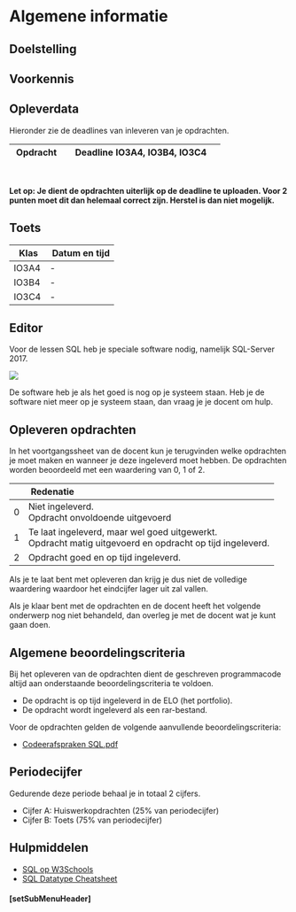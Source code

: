 # Algemene informatie

## Doelstelling

## Voorkennis

## Opleverdata
Hieronder zie de deadlines van inleveren van je opdrachten. 

| &nbsp;Opdracht              | &nbsp; &nbsp; Deadline IO3A4, IO3B4, IO3C4 &nbsp; &nbsp; |
|--------------------  |--------------- |
<br> 

**Let op: Je dient de opdrachten uiterlijk op de deadline te uploaden. Voor 2 punten moet dit dan helemaal correct zijn. Herstel is dan niet mogelijk.** 

## Toets

| &nbsp;Klas              |  &nbsp;Datum en tijd |
|--------------------  |--------------- |
| IO3A4 |  -  |
| IO3B4 |  -  |
| IO3C4 |  -  |


## Editor
Voor de lessen SQL heb je speciale software nodig, namelijk SQL-Server 2017.

<img src="https://msdnshared.blob.core.windows.net/media/2017/08/SQL-2017.png">

De software heb je als het goed is nog op je systeem staan. Heb je de software niet meer op je systeem staan, dan vraag je je docent om hulp.

## Opleveren opdrachten
In het voortgangssheet van de docent kun je terugvinden welke opdrachten je moet maken en wanneer je deze ingeleverd moet hebben. De opdrachten worden beoordeeld met een waardering van 0, 1 of 2.

<table><thead>
<tr>
<th></th>
<th align="left"> &nbsp;Redenatie</th>
</tr>
</thead><tbody>
<tr>
<td>0</td>
<td align="left">Niet ingeleverd.    <br>Opdracht onvoldoende uitgevoerd</td>
</tr>
<tr>
<td>1</td>
<td align="left">Te laat ingeleverd, maar wel goed uitgewerkt.<br>Opdracht matig uitgevoerd en opdracht op tijd ingeleverd.</td>
</tr>
<tr>
<td>2</td>
<td align="left">Opdracht goed en op tijd ingeleverd.</td>
</tr>
</tbody></table>


Als je te laat bent met opleveren dan krijg je dus niet de volledige waardering waardoor het eindcijfer lager uit zal vallen.

Als je klaar bent met de opdrachten en de docent heeft het volgende onderwerp nog niet behandeld, dan overleg je met de docent wat je kunt gaan doen.

## Algemene beoordelingscriteria

Bij het opleveren van de opdrachten dient de geschreven programmacode altijd aan onderstaande beoordelingscriteria te voldoen.
*	De opdracht is op tijd ingeleverd in de ELO (het portfolio).
*	De opdracht wordt ingeleverd als een rar-bestand.

Voor de opdrachten gelden de volgende aanvullende beoordelingscriteria:

*   <a href="https://elo.kw1c.nl/CMS/Studie/811%20ICT-Academie/811%20VakkenInhoud/%5BB.26%20SQL%5D%20SQL%20%20Databases/25187%20%C2%A0%20Applicatie-%20en%20mediaontwikkelaar/Periode%2007/Productie/04.%20Aanvullend/Codeerafspraken%20SQL.pdf" target="_blank">Codeerafspraken SQL.pdf</a>

## Periodecijfer

Gedurende deze periode behaal je in totaal 2 cijfers.
* Cijfer A: Huiswerkopdrachten (25% van periodecijfer)
* Cijfer B: Toets (75% van periodecijfer)

## Hulpmiddelen
* <a href="https://www.w3schools.com/sql/" target="_blank">SQL op W3Schools</a>
* <a href="https://elo.kw1c.nl/CMS/Studie/811%20ICT-Academie/811%20VakkenInhoud/%5BB.26%20SQL%5D%20SQL%20%20Databases/25187%20%C2%A0%20Applicatie-%20en%20mediaontwikkelaar/Periode%2007/Productie/04.%20Aanvullend/Cheatsheet_SQL_Csharp.pdf" target="_blank">SQL Datatype Cheatsheet</a>

#### [setSubMenuHeader]